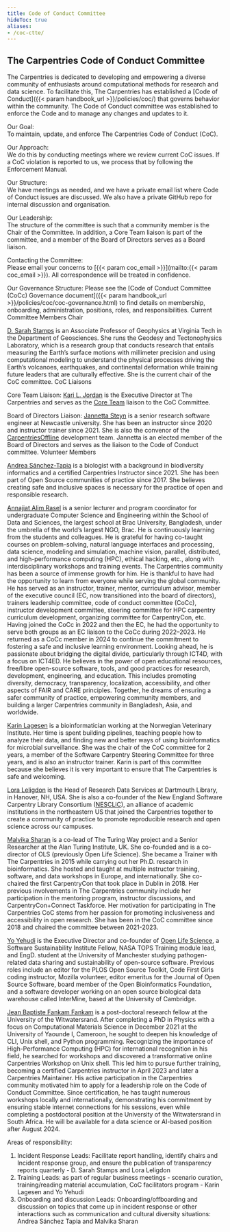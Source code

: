 ```yaml
---
title: Code of Conduct Committee
hideToc: true
aliases:
- /coc-ctte/
---
```


## The Carpentries Code of Conduct Committee

The Carpentries is dedicated to developing and empowering a diverse community of enthusiasts around computational methods for research and data science. To facilitate this, The Carpentries has established a [Code of Conduct]({{< param handbook_url >}}/policies/coc/) that governs behavior within the community. The Code of Conduct committee was established to enforce the Code and to manage any changes and updates to it.

Our Goal:  
To maintain, update, and enforce The Carpentries Code of Conduct (CoC).

Our Approach:  
We do this by conducting meetings where we review current CoC issues. If a CoC violation is reported to us, we process that by following the Enforcement Manual.

Our Structure:  
We have meetings as needed, and we have a private email list where Code of Conduct issues are discussed. We also have a private GitHub repo for internal discussion and organisation.

Our Leadership:  
The structure of the committee is such that a community member is the Chair of the Committee. In addition, a Core Team liaison is part of the committee, and a member of the Board of Directors serves as a Board liaison.

Contacting the Committee:  
Please email your concerns to [{{< param coc_email >}}](mailto:{{< param coc_email >}}). All correspondence will be treated in confidence.

Our Governance Structure: Please see the [Code of Conduct Committee (CoCc) Governance document]({{< param handbook_url >}}/policies/coc/coc-governance.html) to find details on membership, onboarding, administration, positions, roles, and responsibilities.
Current Committee Members
Chair

[D. Sarah Stamps](https://github.com/dsarahstamps) is an Associate Professor of Geophysics at Virginia Tech in the Department of Geosciences. She runs the Geodesy and Tectonophysics Laboratory, which is a research group that conducts research that entails measuring the Earth’s surface motions with millimeter precision and using computational modeling to understand the physical processes driving the Earth’s volcanoes, earthquakes, and continental deformation while training future leaders that are culturally effective. She is the current chair of the CoC committee.
CoC Liaisons

Core Team Liaison: [Kari L. Jordan](https://github.com/kariljordan) is the Executive Director at The Carpentries and serves as the [Core Team](https://carpentries.org/team/) liaison to the CoC Committee.

Board of Directors Liaison: [Jannetta Steyn](https://github.com/jsteyn) is a senior research software engineer at Newcastle university. She has been an instructor since 2020 and instructor trainer since 2021. She is also the convenor of the [CarpentriesOffline](https://carpentriesoffline.org/) development team. Jannetta is an elected member of the Board of Directors and serves as the liaison to the Code of Conduct committee.
Volunteer Members

[Andrea Sánchez-Tapia](https://github.com/AndreaSanchezTapia) is a biologist with a background in biodiversity informatics and a certified Carpentries Instructor since 2021. She has been part of Open Source communities of practice since 2017. She believes creating safe and inclusive spaces is necessary for the practice of open and responsible research.

[Annajiat Alim Rasel](https://github.com/annajiat) is a senior lecturer and program coordinator for undergraduate Computer Science and Engineering within the School of Data and Sciences, the largest school at Brac University, Bangladesh, under the umbrella of the world’s largest NGO, Brac. He is continuously learning from the students and colleagues. He is grateful for having co-taught courses on problem-solving, natural language interfaces and processing, data science, modeling and simulation, machine vision, parallel, distributed, and high-performance computing (HPC), ethical hacking, etc., along with interdisciplinary workshops and training events. The Carpentries community has been a source of immense growth for him. He is thankful to have had the opportunity to learn from everyone while serving the global community. He has served as an instructor, trainer, mentor, curriculum advisor, member of the executive council (EC, now transitioned into the board of directors), trainers leadership committee, code of conduct committee (CoCc), instructor development committee, steering committee for HPC carpentry curriculum development, organizing committee for CarpentryCon, etc. Having joined the CoCc in 2022 and then the EC, he had the opportunity to serve both groups as an EC liaison to the CoCc during 2022–2023. He returned as a CoCc member in 2024 to continue the commitment to fostering a safe and inclusive learning environment. Looking ahead, he is passionate about bridging the digital divide, particularly through ICT4D, with a focus on ICT4ED. He believes in the power of open educational resources, free/libre open-source software, tools, and good practices for research, development, engineering, and education. This includes promoting diversity, democracy, transparency, localization, accessibility, and other aspects of FAIR and CARE principles. Together, he dreams of ensuring a safer community of practice, empowering community members, and building a larger Carpentries community in Bangladesh, Asia, and worldwide.

[Karin Lagesen](https://github.com/karinlag) is a bioinformatician working at the Norwegian Veterinary Institute. Her time is spent building pipelines, teaching people how to analyze their data, and finding new and better ways of using bioinformatics for microbial surveillance. She was the chair of the CoC committee for 2 years, a member of the Software Carpentry Steering Committee for three years, and is also an instructor trainer. Karin is part of this committee because she believes it is very important to ensure that The Carpentries is safe and welcoming.

[Lora Leligdon](https://github.com/leligdon) is the Head of Research Data Services at Dartmouth Library, in Hanover, NH, USA. She is also a co-founder of the New England Software Carpentry Library Consortium ([NESCLiC](https://www.nesclic.com/)), an alliance of academic institutions in the northeastern US that joined the Carpentries together to create a community of practice to promote reproducible research and open science across our campuses.

[Malvika Sharan](https://github.com/malvikasharan) is a co-lead of The Turing Way project and a Senior Researcher at the Alan Turing Institute, UK. She co-founded and is a co-director of OLS (previously Open Life Science). She became a Trainer with The Carpentries in 2015 while carrying out her Ph.D. research in bioinformatics. She hosted and taught at multiple instructor training, software, and data workshops in Europe, and internationally. She co-chaired the first CarpentryCon that took place in Dublin in 2018. Her previous involvements in The Carpentries community include her participation in the mentoring program, instructor discussions, and CarpentryCon+Connect Taskforce. Her motivation for participating in The Carpentries CoC stems from her passion for promoting inclusiveness and accessibility in open research. She has been in the CoC committee since 2018 and chaired the committee between 2021-2023.

[Yo Yehudi](https://yo-yehudi.com/) is the Executive Director and co-founder of [Open Life Science](https://openlifesci.org/), a Software Sustainability Institute Fellow, NASA TOPS Training module lead, and EngD. student at the University of Manchester studying pathogen-related data sharing and sustainability of open-source software. Previous roles include an editor for the PLOS Open Source Toolkit, Code First Girls coding instructor, Mozilla volunteer, editor emeritus for the Journal of Open Source Software, board member of the Open Bioinformatics Foundation, and a software developer working on an open source biological data warehouse called InterMine, based at the University of Cambridge.

[Jean Baptiste Fankam Fankam](https://www.linkedin.com/in/jean-baptiste-fankam-fankam-19b728a2/) is a post-doctoral research fellow at the University of the Witwatersrand. After completing a PhD in Physics with a focus on Computational Materials Science in December 2021 at the University of Yaounde I, Cameroon, he sought to deepen his knowledge of CLI, Unix shell, and Python programming. Recognizing the importance of High-Performance Computing (HPC) for international recognition in his field, he searched for workshops and discovered a transformative online Carpentries Workshop on Unix shell. This led him to pursue further training, becoming a certified Carpentries instructor in April 2023 and later a Carpentries Maintainer. His active participation in the Carpentries community motivated him to apply for a leadership role on the Code of Conduct Committee. Since certification, he has taught numerous workshops locally and internationally, demonstrating his commitment by ensuring stable internet connections for his sessions, even while completing a postdoctoral position at the University of the Witwatersrand in South Africa. He will be available for a data science or AI-based position after August 2024.

Areas of responsibility:
1. Incident Response Leads: Facilitate report handling, identify chairs and Incident response group, and ensure the publication of transparency reports quarterly - D. Sarah Stamps and Lora Leligdon
2. Training Leads: as part of regular business meetings - scenario curation, training/reading material accumulation, CoC facilitators program - Karin Lagesen and Yo Yehudi
3. Onboarding and discussion Leads: Onboarding/offboarding and discussion on topics that come up in incident response or other interactions such as communication and cultural diversity situations: Andrea Sánchez Tapia and Malvika Sharan


